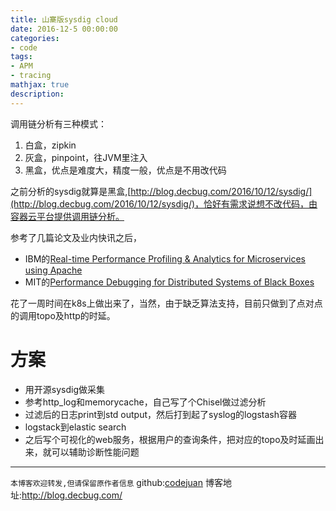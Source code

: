 ```yaml
---
title: 山寨版sysdig cloud
date: 2016-12-5 00:00:00
categories:
- code
tags: 
- APM
- tracing
mathjax: true
description: 
---
```


调用链分析有三种模式：
1. 白盒，zipkin
2. 灰盒，pinpoint，往JVM里注入
3. 黑盒，优点是难度大，精度一般，优点是不用改代码

之前分析的sysdig就算是黑盒,[http://blog.decbug.com/2016/10/12/sysdig/](http://blog.decbug.com/2016/10/12/sysdig/)，恰好有需求说想不改代码，由容器云平台提供调用链分析。

参考了几篇论文及业内快讯之后，
- IBM的[Real-time Performance Profiling & Analytics for Microservices using Apache ](http://www.spark.tc/real-time-application-performance-profiling-using-spark/)
- MIT的[Performance Debugging for Distributed Systems of Black Boxes](https://pdos.csail.mit.edu/~athicha/papers/blackboxes:sosp03.pdf)

花了一周时间在k8s上做出来了，当然，由于缺乏算法支持，目前只做到了点对点的调用topo及http的时延。

<!--more-->

# 方案
- 用开源sysdig做采集
- 参考http_log和memorycache，自己写了个Chisel做过滤分析
- 过滤后的日志print到std output，然后打到起了syslog的logstash容器
- logstack到elastic search
- 之后写个可视化的web服务，根据用户的查询条件，把对应的topo及时延画出来，就可以辅助诊断性能问题


----------------------------

`本博客欢迎转发,但请保留原作者信息`
github:[codejuan](https://github.com/CodeJuan)
博客地址:http://blog.decbug.com/



